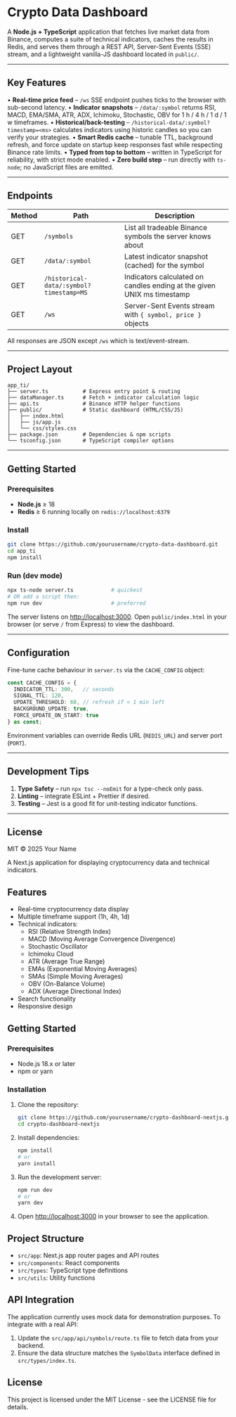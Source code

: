 # Crypto Data Dashboard

A **Node.js + TypeScript** application that fetches live market data from Binance, computes a suite of technical indicators, caches the results in Redis, and serves them through a REST API, Server-Sent Events (SSE) stream, and a lightweight vanilla-JS dashboard located in `public/`.

---

## Key Features

• **Real-time price feed** – `/ws` SSE endpoint pushes ticks to the browser with sub-second latency.
• **Indicator snapshots** – `/data/:symbol` returns RSI, MACD, EMA/SMA, ATR, ADX, Ichimoku, Stochastic, OBV for 1 h / 4 h / 1 d / 1 w timeframes.
• **Historical/back-testing** – `/historical-data/:symbol?timestamp=<ms>` calculates indicators using historic candles so you can verify your strategies.
• **Smart Redis cache** – tunable TTL, background refresh, and force update on startup keep responses fast while respecting Binance rate limits.
• **Typed from top to bottom** – written in TypeScript for reliability, with strict mode enabled.
• **Zero build step** – run directly with `ts-node`; no JavaScript files are emitted.

---

## Endpoints

| Method | Path | Description |
| ------ | ---- | ----------- |
| GET | `/symbols` | List all tradeable Binance symbols the server knows about |
| GET | `/data/:symbol` | Latest indicator snapshot (cached) for the symbol |
| GET | `/historical-data/:symbol?timestamp=MS` | Indicators calculated on candles ending at the given UNIX ms timestamp |
| GET | `/ws` | Server-Sent Events stream with `{ symbol, price }` objects |

All responses are JSON except `/ws` which is text/event-stream.

---

## Project Layout

```
app_ti/
├── server.ts           # Express entry point & routing
├── dataManager.ts      # Fetch + indicator calculation logic
├── api.ts              # Binance HTTP helper functions
├── public/             # Static dashboard (HTML/CSS/JS)
│   ├── index.html
│   ├── js/app.js
│   └── css/styles.css
├── package.json        # Dependencies & npm scripts
└── tsconfig.json       # TypeScript compiler options
```

---

## Getting Started

### Prerequisites

* **Node.js** ≥ 18
* **Redis** ≥ 6 running locally on `redis://localhost:6379`

### Install

```bash
git clone https://github.com/yourusername/crypto-data-dashboard.git
cd app_ti
npm install
```

### Run (dev mode)

```bash
npx ts-node server.ts            # quickest
# OR add a script then:
npm run dev                      # preferred
```

The server listens on <http://localhost:3000>. Open `public/index.html` in your browser (or serve `/` from Express) to view the dashboard.

---

## Configuration

Fine-tune cache behaviour in `server.ts` via the `CACHE_CONFIG` object:

```ts
const CACHE_CONFIG = {
  INDICATOR_TTL: 300,   // seconds
  SIGNAL_TTL: 120,
  UPDATE_THRESHOLD: 60, // refresh if < 1 min left
  BACKGROUND_UPDATE: true,
  FORCE_UPDATE_ON_START: true
} as const;
```

Environment variables can override Redis URL (`REDIS_URL`) and server port (`PORT`).

---

## Development Tips

1. **Type Safety** – run `npx tsc --noEmit` for a type-check only pass.
2. **Linting** – integrate ESLint + Prettier if desired.
3. **Testing** – Jest is a good fit for unit-testing indicator functions.

---

## License

MIT © 2025 Your Name


A Next.js application for displaying cryptocurrency data and technical indicators.

## Features

- Real-time cryptocurrency data display
- Multiple timeframe support (1h, 4h, 1d)
- Technical indicators:
  - RSI (Relative Strength Index)
  - MACD (Moving Average Convergence Divergence)
  - Stochastic Oscillator
  - Ichimoku Cloud
  - ATR (Average True Range)
  - EMAs (Exponential Moving Averages)
  - SMAs (Simple Moving Averages)
  - OBV (On-Balance Volume)
  - ADX (Average Directional Index)
- Search functionality
- Responsive design

## Getting Started

### Prerequisites

- Node.js 18.x or later
- npm or yarn

### Installation

1. Clone the repository:
   ```bash
   git clone https://github.com/yourusername/crypto-dashboard-nextjs.git
   cd crypto-dashboard-nextjs
   ```

2. Install dependencies:
   ```bash
   npm install
   # or
   yarn install
   ```

3. Run the development server:
   ```bash
   npm run dev
   # or
   yarn dev
   ```

4. Open [http://localhost:3000](http://localhost:3000) in your browser to see the application.

## Project Structure

- `src/app`: Next.js app router pages and API routes
- `src/components`: React components
- `src/types`: TypeScript type definitions
- `src/utils`: Utility functions

## API Integration

The application currently uses mock data for demonstration purposes. To integrate with a real API:

1. Update the `src/app/api/symbols/route.ts` file to fetch data from your backend.
2. Ensure the data structure matches the `SymbolData` interface defined in `src/types/index.ts`.

## License

This project is licensed under the MIT License - see the LICENSE file for details. 